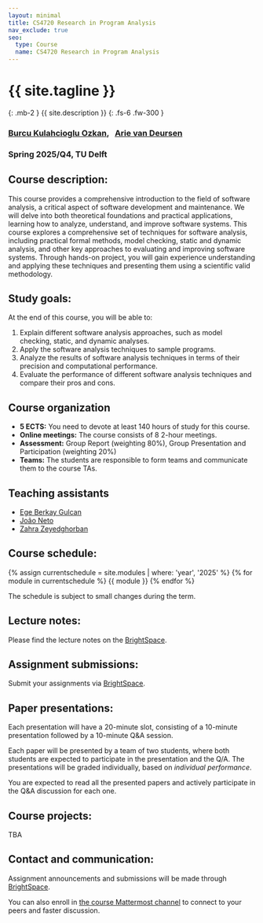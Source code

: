 ```yaml
---
layout: minimal
title: CS4720 Research in Program Analysis
nav_exclude: true
seo:
  type: Course
  name: CS4720 Research in Program Analysis
---
```


# {{ site.tagline }}
{: .mb-2 }
{{ site.description }}
{: .fs-6 .fw-300 }

### [Burcu Kulahcioglu Ozkan](https://burcuku.github.io/home/), &nbsp; [Arie van Deursen](https://avandeursen.com/about/)

### Spring 2025/Q4, TU Delft



## Course description:

This course provides a comprehensive introduction to the field of software analysis, a critical aspect of software development and maintenance. We will delve into both theoretical foundations and practical applications, learning how to analyze, understand, and improve software systems. This course explores a comprehensive set of techniques for software analysis, including practical formal methods, model checking, static and dynamic analysis, and other key approaches to evaluating and improving software systems. Through hands-on project, you will gain experience understanding and applying these techniques and presenting them using a scientific valid methodology.

## Study goals:

At the end of this course, you will be able to:  
1. Explain different software analysis approaches, such as model checking, static, and dynamic analyses.  
2. Apply the software analysis techniques to sample programs.  
3. Analyze the results of software analysis techniques in terms of their precision and computational performance.  
4. Evaluate the performance of different software analysis techniques and compare their pros and cons. 


## Course organization

* **5 ECTS:** You need to devote at least 140 hours of study for this course.  
* **Online meetings:** The course consists of 8 2-hour meetings. 
* **Assessment:** Group Report (weighting 80%), Group Presentation and Participation (weighting 20%)
* **Teams:** The students are responsible to form teams and communicate them to the course TAs.


## Teaching assistants

* [Ege Berkay Gulcan](https://nl.linkedin.com/in/ege-berkay-g%C3%BClcan-98b370109)
* [João Neto](https://joao.neto.pt/)
* [Zahra Zeyedghorban](https://nl.linkedin.com/in/zahraseyedghorban)


## Course schedule:

{% assign currentschedule = site.modules | where: 'year', '2025' %}
{% for module in currentschedule %}
{{ module }}
{% endfor %}

The schedule is subject to small changes during the term.

## Lecture notes:
 
Please find the lecture notes on the [BrightSpace](https://brightspace.tudelft.nl/d2l/home/680678).

## Assignment submissions:

Submit your assignments via [BrightSpace](https://brightspace.tudelft.nl/d2l/home/680678).


## Paper presentations:

Each presentation will have a 20-minute slot, consisting of a 10-minute presentation followed by a 10-minute Q&A session. 

Each paper will be presented by a team of two students, where both students are expected to participate in the presentation and the Q/A. The presentations will be graded individually, based on *individual performance*.

You are expected to read all the presented papers and actively participate in the Q&A discussion for each one.

 
## Course projects:
 
 TBA
 
<!-- Please find the information about the course projects on the [BrightSpace](https://brightspace.tudelft.nl/d2l/home/680678). -->


## Contact and communication:

Assignment announcements and submissions will be made through [BrightSpace](https://brightspace.tudelft.nl/d2l/home/680678).

You can also enroll in [the course Mattermost channel](https://mattermost.tudelft.nl/signup_user_complete/?id=bq4nuq8hctra7ci7n7smr3145r&md=link&sbr=su) to connect to your peers and faster discussion.

